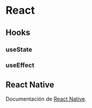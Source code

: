 # React
## Hooks
### useState
### useEffect

## React Native
Documentación de [React Native](./react-native/README.md).